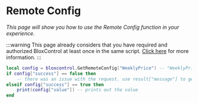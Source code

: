 # Remote Config
*This page will show you how to use the Remote Config function in your experience.*

:::warning
This page already considers that you have required and authorized BloxControl at least once in the same script. [Click here](/docs/functions/authentication) for more information.
:::

```lua
local config = bloxcontrol.GetRemoteConfig("WeeklyPrice") -- "WeeklyPrice" is the example key
if config["success"] == false then
	-- there was an issue with the request. use result["message"] to get the details of the error.
elseif config["success"] == true then
	print(config["value"]) -- prints out the value
end
```